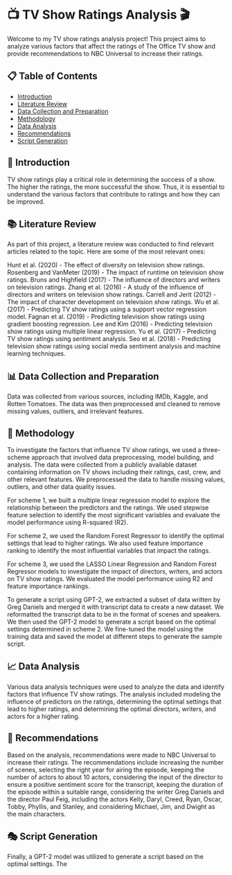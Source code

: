 # 📺 TV Show Ratings Analysis 🎬

Welcome to my TV show ratings analysis project! This project aims to analyze various factors that affect the ratings of The Office TV show and provide recommendations to NBC Universal to increase their ratings.

## 📋 Table of Contents

<ul>
  <li><a href="#introduction">Introduction</a></li>
  <li><a href="#literature">Literature Review</a></li>
  <li><a href="#data">Data Collection and Preparation</a></li>
  <li><a href="#metho">Methodology</a></li>
  <li><a href="#analysis">Data Analysis</a></li>
  <li><a href="#recommendations">Recommendations</a></li>
  <li><a href="#script-generation">Script Generation</a></li>
</ul>
<a name="introduction"></a>

## 🎉 Introduction

TV show ratings play a critical role in determining the success of a show. The higher the ratings, the more successful the show. Thus, it is essential to understand the various factors that contribute to ratings and how they can be improved.

<a name="literature"></a>

## 📚 Literature Review

As part of this project, a literature review was conducted to find relevant articles related to the topic. Here are some of the most relevant ones:

Hunt et al. (2020) - The effect of diversity on television show ratings.
Rosenberg and VanMeter (2019) - The impact of runtime on television show ratings.
Bruns and Highfield (2017) - The influence of directors and writers on television ratings.
Zhang et al. (2016) - A study of the influence of directors and writers on television show ratings.
Carrell and Jerit (2012) - The impact of character development on television show ratings.
Wu et al. (2017) - Predicting TV show ratings using a support vector regression model.
Fagnan et al. (2019) - Predicting television show ratings using gradient boosting regression.
Lee and Kim (2016) - Predicting television show ratings using multiple linear regression.
Yu et al. (2017) - Predicting TV show ratings using sentiment analysis.
Seo et al. (2018) - Predicting television show ratings using social media sentiment analysis and machine learning techniques.

<a name="data"></a>

## 📊 Data Collection and Preparation

Data was collected from various sources, including IMDb, Kaggle, and Rotten Tomatoes. The data was then preprocessed and cleaned to remove missing values, outliers, and irrelevant features.

<a name="analysis"></a>


## 📝 Methodology

To investigate the factors that influence TV show ratings, we used a three-scheme approach that involved data preprocessing, model building, and analysis. The data were collected from a publicly available dataset containing information on TV shows including their ratings, cast, crew, and other relevant features. We preprocessed the data to handle missing values, outliers, and other data quality issues.

For scheme 1, we built a multiple linear regression model to explore the relationship between the predictors and the ratings. We used stepwise feature selection to identify the most significant variables and evaluate the model performance using R-squared (R2).

For scheme 2, we used the Random Forest Regressor to identify the optimal settings that lead to higher ratings. We also used feature importance ranking to identify the most influential variables that impact the ratings.

For scheme 3, we used the LASSO Linear Regression and Random Forest Regressor models to investigate the impact of directors, writers, and actors on TV show ratings. We evaluated the model performance using R2 and feature importance rankings.

To generate a script using GPT-2, we extracted a subset of data written by Greg Daniels and merged it with transcript data to create a new dataset. We reformatted the transcript data to be in the format of scenes and speakers. We then used the GPT-2 model to generate a script based on the optimal settings determined in scheme 2. We fine-tuned the model using the training data and saved the model at different steps to generate the sample script.
<a href="#metho"></a>

## 📈 Data Analysis

Various data analysis techniques were used to analyze the data and identify factors that influence TV show ratings. The analysis included modeling the influence of predictors on the ratings, determining the optimal settings that lead to higher ratings, and determining the optimal directors, writers, and actors for a higher rating.

<a name="recommendations"></a>

## 💬 Recommendations

Based on the analysis, recommendations were made to NBC Universal to increase their ratings. The recommendations include increasing the number of scenes, selecting the right year for airing the episode, keeping the number of actors to about 10 actors, considering the input of the director to ensure a positive sentiment score for the transcript, keeping the duration of the episode within a suitable range, considering the writer Greg Daniels and the director Paul Feig, including the actors Kelly, Daryl, Creed, Ryan, Oscar, Tobby, Phyllis, and Stanley, and considering Michael, Jim, and Dwight as the main characters.

<a name="script-generation"></a>

## 🎭 Script Generation

Finally, a GPT-2 model was utilized to generate a script based on the optimal settings. The
